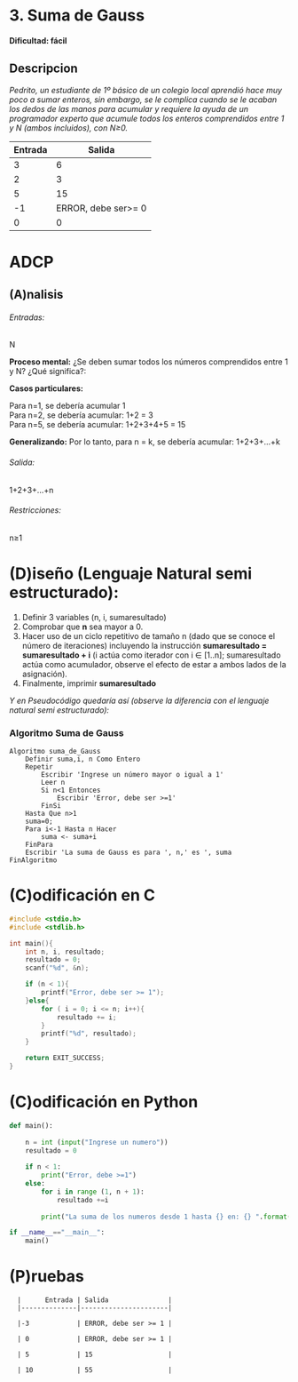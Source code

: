 # 3. Suma de Gauss 

#### Dificultad: fácil

## Descripcion
*Pedrito, un estudiante de 1º básico de un colegio local aprendió hace muy poco a sumar enteros, sin embargo, se le complica cuando se le acaban los dedos de las manos para acumular y requiere la ayuda de un programador experto que acumule todos los enteros comprendidos entre 1 y N (ambos incluidos), con N≥0.* 

| Entrada | Salida              |
|---------|---------------------|
| 3       | 6                   |
| 2       | 3                   |
| 5       | 15                  |
| -1      | ERROR, debe ser>= 0 |
| 0       | 0                   |

# ADCP

## (A)nalisis

###### Entradas:   
N 

**Proceso mental:** 
¿Se deben sumar todos los números comprendidos entre 1 y N? ¿Qué significa?:

**Casos particulares:**

Para n=1, se debería acumular 1  
Para n=2, se debería acumular: 1+2 = 3  
Para n=5, se debería acumular: 1+2+3+4+5 = 15  

**Generalizando:**
Por lo tanto, para n = k, se debería acumular: 1+2+3+...+k    

###### Salida: 
1+2+3+…+n

###### Restricciones: 
n≥1

# (D)iseño (Lenguaje Natural semi estructurado):

1.	Definir 3 variables (n, i, sumaresultado)
2.	Comprobar que **n** sea mayor a 0.
3.	Hacer uso de un ciclo repetitivo de  tamaño n (dado que se conoce el número de iteraciones) incluyendo la instrucción **sumaresultado = sumaresultado + i** (i actúa como iterador con i &#8712; [1..n]; sumaresultado actúa como acumulador, observe el efecto de estar a ambos lados de la asignación).
4.	Finalmente, imprimir **sumaresultado**
    
*Y en Pseudocódigo quedaría así (observe la diferencia con el lenguaje natural semi estructurado):*

### Algoritmo Suma de Gauss
```pseint
Algoritmo suma_de_Gauss
	Definir suma,i, n Como Entero
	Repetir
		Escribir 'Ingrese un número mayor o igual a 1'
		Leer n
		Si n<1 Entonces
			Escribir 'Error, debe ser >=1'
		FinSi
	Hasta Que n>1
	suma=0;
	Para i<-1 Hasta n Hacer
		suma <- suma+i
	FinPara
	Escribir 'La suma de Gauss es para ', n,' es ', suma
FinAlgoritmo
```

# (C)odificación en C
```c
#include <stdio.h>
#include <stdlib.h>

int main(){
    int n, i, resultado;
    resultado = 0;
    scanf("%d", &n);

    if (n < 1){
        printf("Error, debe ser >= 1");
    }else{
        for ( i = 0; i <= n; i++){
            resultado += i;
        }
        printf("%d", resultado);
    }

    return EXIT_SUCCESS;
}
```
# (C)odificación en Python
```py
def main():
    
    n = int (input("Ingrese un numero"))
    resultado = 0
    
    if n < 1:
        print("Error, debe >=1")
    else:
        for i in range (1, n + 1):
            resultado +=i
            
        print("La suma de los numeros desde 1 hasta {} en: {} ".format(n, resultado))

if __name__=="__main__":
    main()
```
# (P)ruebas


      |      Entrada | Salida               |
      |--------------|----------------------|
      
      |-3            | ERROR, debe ser >= 1 |
      
      | 0            | ERROR, debe ser >= 1 |
      
      | 5            | 15                   |
      
      | 10           | 55                   |

